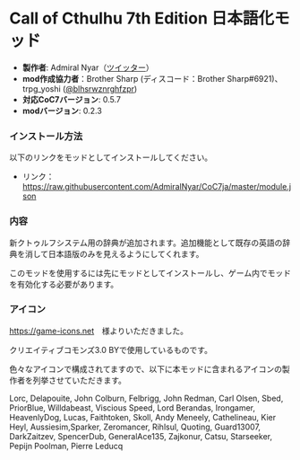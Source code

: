 # Call of Cthulhu 7th Edition 日本語化モッド

* **製作者**: Admiral Nyar（[ツイッター](https://twitter.com/kruschtya)）
* **mod作成協力者**：Brother Sharp (ディスコード：Brother Sharp#6921)、trpg_yoshi ([@blhsrwznrghfzpr](https://github.com/blhsrwznrghfzpr))
* **対応CoC7バージョン**: 0.5.7
* **modバージョン**: 0.2.3

### インストール方法

以下のリンクをモッドとしてインストールしてください。

* リンク： https://raw.githubusercontent.com/AdmiralNyar/CoC7ja/master/module.json

### 内容
新クトゥルフシステム用の辞典が追加されます。追加機能として既存の英語の辞典を消して日本語版のみを見えるようにしてくれます。

このモッドを使用するには先にモッドとしてインストールし、ゲーム内でモッドを有効化する必要があります。

### アイコン
<https://game-icons.net>　様よりいただきました。

クリエイティブコモンズ3.0 BYで使用しているものです。

色々なアイコンで構成されてますので、以下に本モッドに含まれるアイコンの製作者を列挙させていただきます。

Lorc, Delapouite, John Colburn, Felbrigg, John Redman, Carl Olsen, Sbed, PriorBlue, Willdabeast, Viscious Speed,
Lord Berandas, Irongamer, HeavenlyDog, Lucas, Faithtoken, Skoll, Andy Meneely, Cathelineau, Kier Heyl,
Aussiesim,Sparker, Zeromancer, Rihlsul, Quoting, Guard13007, DarkZaitzev, SpencerDub, GeneralAce135,
Zajkonur, Catsu, Starseeker, Pepijn Poolman, Pierre Leducq
